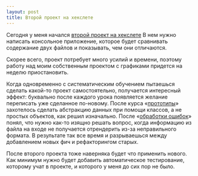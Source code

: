 ```yaml
---
layout: post
title: Второй проект на хекслете
---
```


Сегодня у меня начался [второй проект на хекслете](https://ru.hexlet.io/projects/3/sessions/221) В нем нужно написать консольное приложение, которое будет сравнивать содержание двух файлов и показывать, чем они отличаются.

Скорее всего, проект потребует много усилий и времени, поэтому работу над моим собственным проектом с графиками придется на неделю приостановить.

Когда одновременно с систематическим обучением пытаешься сделать какой-то проект самостоятельно, получается интересный эффект: буквально после каждого урока появляется желание переписать уже сделанное по-новому. После курса «[прототипы](https://ru.hexlet.io/courses/js_prototypes)» захотелось сделать абстракцию данных при помощи классов, а не простых объектов, как решил изначально. После «[обработки ошибок](https://ru.hexlet.io/courses/js_errors)» понял, что нужно как-то изящно решать вопрос, когда информацию из файла на входе не получается отрендерить из-за неправильного формата. В результате так все время и разрываешься между добавлением новых фич и рефакторингом старых.

После второго проекта тоже наверняка будет что применить нового. Как минимум нужно будет добавить автоматическое тестирование, которому учат в проекте, и которого у меня до сих пор не было.